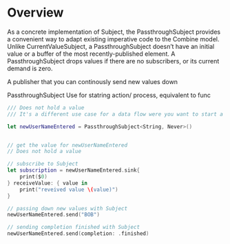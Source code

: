 # Overview 

As a concrete implementation of Subject, the PassthroughSubject provides a convenient way to adapt existing imperative code to the Combine model.
Unlike CurrentValueSubject, a PassthroughSubject doesn’t have an initial value or a buffer of the most recently-published element. A PassthroughSubject drops values if there are no subscribers, or its current demand is zero.

A publisher that you can continously send new values down 

PassthroughSubject
Use for statring action/ process, equivalent to func 

```swift
/// Does not hold a value
/// It's a different use case for a data flow were you want to start a action

let newUserNameEntered = PassthroughSubject<String, Never>()


// get the value for newUserNameEntered
// Does not hold a value

// subscribe to Subject
let subscription = newUserNameEntered.sink{
    print($0)
} receiveValue: { value in
    print("reveived value \(value)")
}

// passing down new values with Subject
newUserNameEntered.send("BOB")

// sending completion finished with Subject
newUserNameEntered.send(completion: .finished)

```
